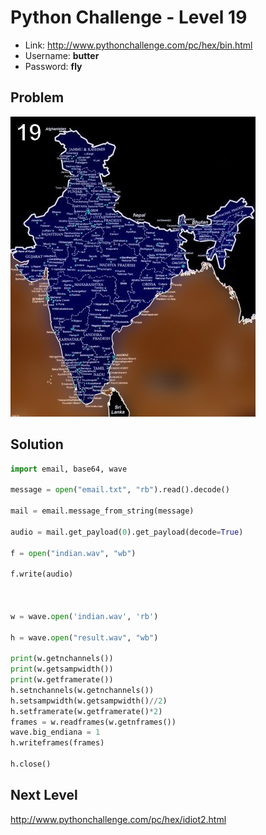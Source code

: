 # Python Challenge - Level 19

- Link: http://www.pythonchallenge.com/pc/hex/bin.html
- Username: **butter**
- Password: **fly**

## Problem

![](src/level_19/map.jpg)

## Solution


```python
import email, base64, wave

message = open("email.txt", "rb").read().decode()

mail = email.message_from_string(message)

audio = mail.get_payload(0).get_payload(decode=True)

f = open("indian.wav", "wb")

f.write(audio)



w = wave.open('indian.wav', 'rb')

h = wave.open("result.wav", "wb")

print(w.getnchannels())
print(w.getsampwidth())
print(w.getframerate())
h.setnchannels(w.getnchannels())
h.setsampwidth(w.getsampwidth()//2)
h.setframerate(w.getframerate()*2)
frames = w.readframes(w.getnframes())
wave.big_endiana = 1
h.writeframes(frames)

h.close()
```

## Next Level

http://www.pythonchallenge.com/pc/hex/idiot2.html
